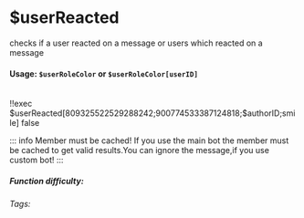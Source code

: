 # $userReacted
checks if a user reacted on a message or users which reacted on a message

#### Usage: `$userRoleColor` or `$userRoleColor[userID]`

<br/>
<discord-messages>
	<discord-message :bot="false" role-color="#ffcc9a" author="Member">
		!!exec $userReacted[809325522529288242;900774533387124818;$authorID;smile]
	</discord-message>
	<discord-message :bot="true" role-color="#0099ff" author="Custom Command" avatar="https://media.discordapp.net/avatars/725721249652670555/781224f90c3b841ba5b40678e032f74a.webp">
		 false
	</discord-message>
</discord-messages>

::: info Member must be cached!
If you use the main bot the member must be cached to get valid results.You can ignore the message,if you use custom bot!
:::

##### Function difficulty: <Badge type="tip" text="Easy" vertical="middle" /> 
###### Tags: <Badge type="tip" text="color" vertical="middle" /> 